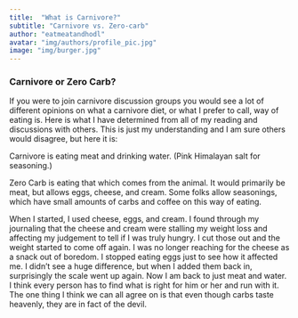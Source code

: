 ```yaml
---
title:  "What is Carnivore?"
subtitle: "Carnivore vs. Zero-carb"
author: "eatmeatandhodl"
avatar: "img/authors/profile_pic.jpg"
image: "img/burger.jpg"
---
```


### Carnivore or Zero Carb?


If you were to join carnivore discussion groups you would see a lot of different opinions on what a carnivore diet, or what I prefer to call, way of eating is. Here is what I have determined from all of my reading and discussions with others. This is just my understanding and I am sure others would disagree, but here it is:

Carnivore is eating meat and drinking water. (Pink Himalayan salt for seasoning.)

Zero Carb is eating that which comes from the animal. It would primarily be meat, but allows eggs, cheese, and cream. Some folks allow seasonings, which have small amounts of carbs and coffee on this way of eating.

When I started, I used cheese, eggs, and cream. I found through my journaling that the cheese and cream were stalling my weight loss and affecting my judgement to tell if I was truly hungry. I cut those out and the weight started to come off again. I was no longer reaching for the cheese as a snack out of boredom. I stopped eating eggs just to see how it affected me. I didn’t see a huge difference, but when I added them back in, surprisingly the scale went up again. Now I am back to just meat and water. I think every person has to find what is right for him or her and run with it. The one thing I think we can all agree on is that even though carbs taste heavenly, they are in fact of the devil. 

